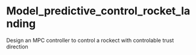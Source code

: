 # Model_predictive_control_rocket_landing
Design an MPC controller to control a rockect with controlable trust direction
